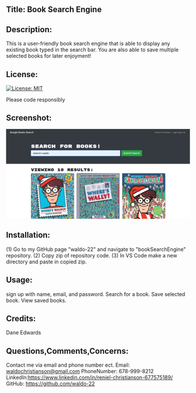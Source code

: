 ## Title: Book Search Engine
## Description:
This is a user-friendly book search engine that is able to display any existing book typed in the search bar. You are also able to save multiple selected books for later enjoyment! 
## License:
[![License: MIT](https://img.shields.io/badge/License-MIT-yellow.svg)](https://opensource.org/licenses/MIT)



Please code responsibly
## Screenshot:
![book search screenshot](./assets/booksearchscreenshot.png) 
## Installation:
(1) Go to my GitHub page "waldo-22" and navigate to "bookSearchEngine" repository. (2) Copy zip of repository code. (3) In VS Code make a new directory and paste in copied zip.
## Usage:
sign up with name, email, and password. Search for a book. Save selected book. View saved books.
## Credits:
Dane Edwards
## Questions,Comments,Concerns:
Contact me via email and phone number ect. Email: waldochristianson@gmail.com PhoneNumber: 678-999-8212 LinkedIn:https://www.linkedin.com/in/reniel-christianson-677575189/ GitHub: https://github.com/waldo-22